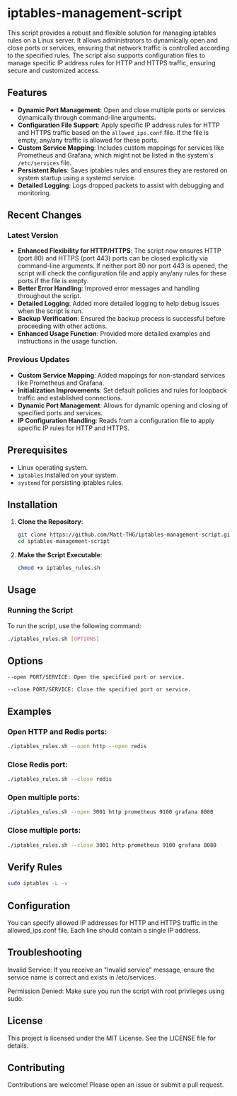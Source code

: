 # iptables-management-script

This script provides a robust and flexible solution for managing iptables rules on a Linux server. It allows administrators to dynamically open and close ports or services, ensuring that network traffic is controlled according to the specified rules. The script also supports configuration files to manage specific IP address rules for HTTP and HTTPS traffic, ensuring secure and customized access.


## Features

- **Dynamic Port Management**: Open and close multiple ports or services dynamically through command-line arguments.
- **Configuration File Support**: Apply specific IP address rules for HTTP and HTTPS traffic based on the `allowed_ips.conf` file. If the file is empty, any/any traffic is allowed for these ports.
- **Custom Service Mapping**: Includes custom mappings for services like Prometheus and Grafana, which might not be listed in the system's `/etc/services` file.
- **Persistent Rules**: Saves iptables rules and ensures they are restored on system startup using a systemd service.
- **Detailed Logging**: Logs dropped packets to assist with debugging and monitoring.


## Recent Changes

### Latest Version

- **Enhanced Flexibility for HTTP/HTTPS**: The script now ensures HTTP (port 80) and HTTPS (port 443) ports can be closed explicitly via command-line arguments. If neither port 80 nor port 443 is opened, the script will check the configuration file and apply any/any rules for these ports if the file is empty.
- **Better Error Handling**: Improved error messages and handling throughout the script.
- **Detailed Logging**: Added more detailed logging to help debug issues when the script is run.
- **Backup Verification**: Ensured the backup process is successful before proceeding with other actions.
- **Enhanced Usage Function**: Provided more detailed examples and instructions in the usage function.

### Previous Updates

- **Custom Service Mapping**: Added mappings for non-standard services like Prometheus and Grafana.
- **Initialization Improvements**: Set default policies and rules for loopback traffic and established connections.
- **Dynamic Port Management**: Allows for dynamic opening and closing of specified ports and services.
- **IP Configuration Handling**: Reads from a configuration file to apply specific IP rules for HTTP and HTTPS.


## Prerequisites

- Linux operating system.
- `iptables` installed on your system.
- `systemd` for persisting iptables rules.

## Installation

1. **Clone the Repository**:

    ```bash
    git clone https://github.com/Matt-THG/iptables-management-script.git
    cd iptables-management-script
    ```

2. **Make the Script Executable**:

    ```bash
    chmod +x iptables_rules.sh
    ```

## Usage

### Running the Script

To run the script, use the following command:

```bash
./iptables_rules.sh [OPTIONS]
```
## Options
```--open PORT/SERVICE: Open the specified port or service.```

```--close PORT/SERVICE: Close the specified port or service.```


## Examples
### Open HTTP and Redis ports:
```bash 
./iptables_rules.sh --open http --open redis
```
### Close Redis port:
```bash
./iptables_rules.sh --close redis
```
### Open multiple ports:
```bash
./iptables_rules.sh --open 3001 http prometheus 9100 grafana 8080
```
### Close multiple ports:
```bash
./iptables_rules.sh --close 3001 http prometheus 9100 grafana 8080
```

## Verify Rules
```bash
sudo iptables -L -v
```

## Configuration
You can specify allowed IP addresses for HTTP and HTTPS traffic in the allowed_ips.conf file. Each line should contain a single IP address.


## Troubleshooting
Invalid Service: If you receive an "Invalid service" message, ensure the service name is correct and exists in /etc/services.

Permission Denied: Make sure you run the script with root privileges using sudo.


## License
This project is licensed under the MIT License. See the LICENSE file for details.

## Contributing
Contributions are welcome! Please open an issue or submit a pull request.
